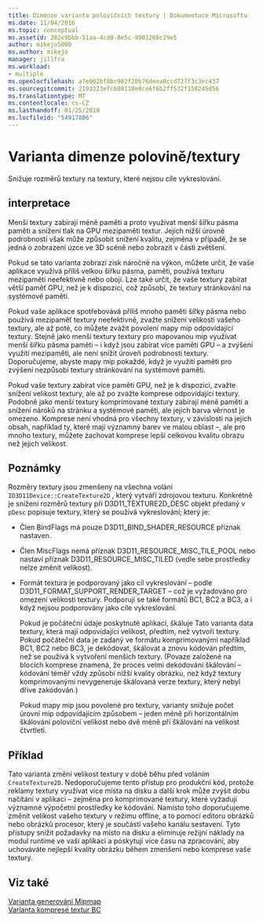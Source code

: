 ```yaml
---
title: Dimenze varianta polovičních textury | Dokumentace Microsoftu
ms.date: 11/04/2016
ms.topic: conceptual
ms.assetid: 282e9bbb-51aa-4cd0-8e5c-0901268c29e5
author: mikejo5000
ms.author: mikejo
manager: jillfra
ms.workload:
- multiple
ms.openlocfilehash: a7e062bf8bc982f20b76deea0ccd727f3c3ec437
ms.sourcegitcommit: 2193323efc608118e0ce6f6b2ff532f158245d56
ms.translationtype: MT
ms.contentlocale: cs-CZ
ms.lasthandoff: 01/25/2019
ms.locfileid: "54917806"
---
```

# <a name="halfquarter-texture-dimensions-variant"></a>Varianta dimenze polovině/textury
Snižuje rozměrů textury na textury, které nejsou cíle vykreslování.  
  
## <a name="interpretation"></a>interpretace  
 Menší textury zabírají méně paměti a proto využívat menší šířku pásma paměti a snížení tlak na GPU mezipaměti textur. Jejich nižší úrovně podrobností však může způsobit snížení kvalitu, zejména v případě, že se jedná o zobrazení úzce ve 3D scéně nebo zobrazit v části zvětšení.  
  
 Pokud se tato varianta zobrazí zisk náročné na výkon, můžete určit, že vaše aplikace využívá příliš velkou šířku pásma, paměti, používá texturu mezipaměti neefektivně nebo obojí. Lze také určit, že vaše textury zabírat větší paměť GPU, než je k dispozici, což způsobí, že textury stránkování na systémové paměti.  
  
 Pokud vaše aplikace spotřebovává příliš mnoho paměti šířky pásma nebo používá mezipaměť textury neefektivně, zvažte snížení velikosti vašeho textury, ale až poté, co můžete zvážit povolení mapy mip odpovídající textury. Stejně jako menší textury textury pro mapovanou mip využívat menší šířku pásma paměti – i když jsou zabírat více paměti GPU – a zvýšení využití mezipaměti, ale není snížit úroveň podrobnosti textury. Doporučujeme, abyste mapy mip pokaždé, když je využití paměti pro zvýšení nezpůsobí textury stránkování na systémové paměti.  
  
 Pokud vaše textury zabírat více paměti GPU, než je k dispozici, zvažte snížení velikost textury, ale až po zvažte komprese odpovídající textury. Podobně jako menší textury komprimované textury zabírají méně paměti a snížení nároků na stránku a systémové paměti, ale jejich barva věrnost je omezeno. Komprese není vhodná pro všechny textury, v závislosti na jejich obsah, například ty, které mají významný barev ve malou oblast –, ale pro mnoho textury, můžete zachovat komprese lepší celkovou kvalitu obrazu než jejich velikost.  
  
## <a name="remarks"></a>Poznámky  
 Rozměry textury jsou zmenšeny na všechna volání `ID3D11Device::CreateTexture2D` , který vytváří zdrojovou texturu. Konkrétně je snížení rozměrů textury při D3D11_TEXTURE2D_DESC objekt předaný v `pDesc` popisuje textury, který se používá vykreslování; který je:  
  
- Člen BindFlags má pouze D3D11_BIND_SHADER_RESOURCE příznak nastaven.  
  
- Člen MiscFlags nemá příznak D3D11_RESOURCE_MISC_TILE_POOL nebo nastaví příznak D3D11_RESOURCE_MISC_TILED (vedle sebe prostředky nelze změnit velikost).  
  
- Formát textura je podporovaný jako cíl vykreslování – podle D3D11_FORMAT_SUPPORT_RENDER_TARGET – což je vyžadováno pro omezení velikosti textury. Podporují se také formátů BC1, BC2 a BC3, a i když nejsou podporovány jako cíle vykreslování.  
  
  Pokud je počáteční údaje poskytnuté aplikací, škáluje Tato varianta data textury, která mají odpovídající velikost, předtím, než vytvoří textury. Pokud počáteční data je zadaný ve formátu komprimovanými například BC1, BC2 nebo BC3, je dekódovat, škálovat a znovu kódován předtím, než se používá k vytvoření menších textury. (Povaze založené na blocích komprese znamená, že proces velmi dekódování škálování – kódování téměř vždy způsobí nižší kvality obrázku, než když textury komprimovanými nevygeneruje škálovaná verze textury, který nebyl dříve zakódován.)  
  
  Pokud mapy mip jsou povolené pro textury, varianty snižuje počet úrovní mip odpovídajícím způsobem – jeden méně při horizontálním škálování poloviční velikost nebo dvě méně při škálování na velikost čtvrtletí.  
  
## <a name="example"></a>Příklad  
 Tato varianta změní velikost textury v době běhu před voláním `CreateTexture2D`. Nedoporučujeme tento přístup pro produkční kód, protože reklamy textury využívat více místa na disku a další krok může zvýšit dobu načítání v aplikaci – zejména pro komprimované textury, které vyžadují významné výpočetní prostředky ke kódování. Namísto toho doporučujeme změnit velikost vašeho textury v režimu offline, a to pomocí editoru obrázků nebo obrázků procesor, který je součástí vašeho kanálu sestavení. Tyto přístupy snížit požadavky na místo na disku a eliminuje režijní náklady na modul runtime ve vaší aplikaci a poskytují více času na zpracování, aby uchováváte nejlepší kvality obrázku během zmenšení nebo komprese vaše textury.  
  
## <a name="see-also"></a>Viz také  
 [Varianta generování Mipmap](mip-map-generation-variant.md)   
 [Varianta komprese textur BC](bc-texture-compression-variant.md)